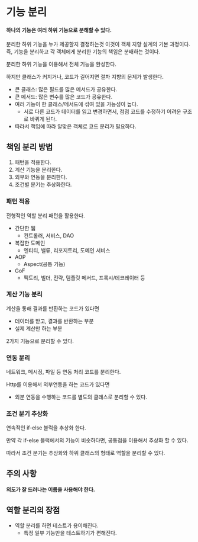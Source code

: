 # 기능 분리

#### 하나의 기능은 여러 하위 기능으로 분해할 수 있다.

분리한 하위 기능을 누가 제공할지 결정하는것 이것이 객체 지향 설계의 기본 과정이다.
즉, 기능을 분리하고 각 객체에게 분리한 기능의 책임은 분배하는 것이다.

분리한 하위 기능을 이용해서 전체 기능을 완성한다.

하지만 클래스가 커지거나, 코드가 길어지면 절차 지향의 문제가 발생한다.

- 큰 클래스: 많은 필드를 많은 메서드가 공유한다.
- 큰 메서드: 많은 변수를 많은 코드가 공유한다.
- 여러 기능이 한 클래스/메서드에 섞여 있을 가능성이 높다.
    + 서로 다른 코드가 데이터를 읽고 변경하면서, 점점 코드를 수정하기 어려운 구조로 바뀌게 된다.
- 따라서 책임에 따라 알맞은 객체로 코드 분리가 필요하다.

## 책임 분리 방법

1. 패턴을 적용한다.
2. 계산 기능을 분리한다.
3. 외부와 연동을 분리한다.
4. 조건별 분기는 추상화한다.

### 패턴 적용

전형적인 역할 분리 패턴을 활용한다.

- 간단한 웹
    + 컨트롤러, 서비스, DAO
- 복잡한 도메인
    + 엔티티, 밸류, 리포지토리, 도메인 서비스
- AOP
    + Aspect(공통 기능)
- GoF
    + 팩토리, 빌더, 전략, 템플릿 메서드, 프록시/데코레이터 등

### 계산 기능 분리

계산을 통해 결과를 반환하는 코드가 있다면

- 데이터를 받고, 결과를 반환하는 부분
- 실제 계산만 하는 부분

2가지 기능으로 분리할 수 있다.

### 연동 분리

네트워크, 메시징, 파일 등 연동 처리 코드를 분리한다.

Http를 이용해서 외부연동을 하는 코드가 있다면

- 외분 연동을 수행하는 코드를 별도의 클래스로 분리할 수 있다.

### 조건 분기 추상화

연속적인 if-else 블럭을 추상화 한다.

만약 각 if-else 블럭에서의 기능이 비슷하다면, 공통점을 이용해서 추상화 할 수 있다.

따라서 조건 분기는 추상화와 하위 클래스의 형태로 역할을 분리할 수 있다.

## 주의 사항

#### 의도가 잘 드러나는 이름을 사용해야 한다.

## 역할 분리의 장점

- 역할 분리를 하면 테스트가 용이해진다.
    + 특정 일부 기능만을 테스트하기가 편해진다.
